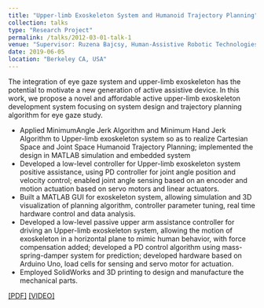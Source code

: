 ```yaml
---
title: "Upper-limb Exoskeleton System and Humanoid Trajectory Planning"
collection: talks
type: "Research Project"
permalink: /talks/2012-03-01-talk-1
venue: "Supervisor: Ruzena Bajcsy, Human-Assistive Robotic Technologies Lab, UC Berkeley"
date: 2019-06-05
location: "Berkeley CA, USA"
---
```


The integration of eye gaze system and upper-limb exoskeleton has the potential to motivate a new generation of active assistive device. In this work, we propose a novel and affordable active upper-limb exoskeleton development system focusing on system design and trajectory planning algorithm for eye gaze study. 
* Applied MinimumAngle Jerk Algorithm and Minimum Hand Jerk Algorithm to Upper-limb exoskeleton system so as to realize
Cartesian Space and Joint Space Humanoid Trajectory Planning; implemented the design in MATLAB simulation and
embedded system
* Developed a low-level controller for Upper-limb exoskeleton system positive assistance, using PD controller for joint angle position and velocity control; enabled joint angle sensing based on an encoder and motion actuation based on servo motors and linear actuators.
* Built a MATLAB GUI for exoskeleton system, allowing simulation and 3D visualization of planning algorithm, controller
parameter tuning, real time hardware control and data analysis.
* Developed a low-level passive upper arm assistance controller for driving an Upper-limb exoskeleton system, allowing the
motion of exoskeleton in a horizontal plane to mimic human behavior, with force compensation added; developed a PD control algorithm using mass-spring-damper system for prediction; developed hardware based on Arduino Uno, load cells for sensing and servo motor for actuation.
* Employed SolidWorks and 3D printing to design and manufacture the mechanical parts.<br/>
  
[[PDF]](http://YefanZhou.github.io/files/Wearable_Upper-limb_Exoskeleton_and_Humanoid_Trajectory_Planning_for_Gaze-based_Assistance.pdf) [[VIDEO]](https://www.youtube.com/playlist?list=PLajY2aZtYY8ZRAfIjxUOhhP3xcc9IKaFE)


